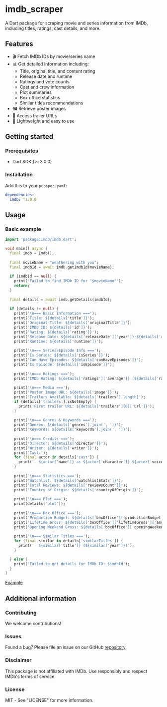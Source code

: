 <!--
This README describes the package. If you publish this package to pub.dev,
this README's contents appear on the landing page for your package.

For information about how to write a good package README, see the guide for
[writing package pages](https://dart.dev/tools/pub/writing-package-pages).

For general information about developing packages, see the Dart guide for
[creating packages](https://dart.dev/guides/libraries/create-packages)
and the Flutter guide for
[developing packages and plugins](https://flutter.dev/to/develop-packages).
-->

# imdb_scraper

A Dart package for scraping movie and series information from IMDb, including titles, ratings, cast details, and more.

## Features

- 🎬 Fetch IMDb IDs by movie/series name
- 📊 Get detailed information including:
  - Title, original title, and content rating
  - Release date and runtime
  - Ratings and vote counts
  - Cast and crew information
  - Plot summaries
  - Box office statistics
  - Similar titles recommendations
- 🖼️ Retrieve poster images
- 🎥 Access trailer URLs
- 📱 Lightweight and easy to use

## Getting started

### Prerequisites
- Dart SDK (>=3.0.0)


### Installation
Add this to your `pubspec.yaml`:

```yaml
dependencies:
  imdb: ^1.0.0
```

## Usage

### Basic example

```dart
import 'package:imdb/imdb.dart';

void main() async {
  final imdb = Imdb();
  
  final movieName = "weathering with you"; 
  final imdbId = await imdb.getImdbId(movieName);
  
  if (imdbId == null) {
    print('Failed to find IMDb ID for "$movieName"');
    return;
  }
  
  final details = await imdb.getDetails(imdbId);
  
  if (details != null) {
    print('\n=== Basic Information ===');
    print('Title: ${details['title']}');
    print('Original Title: ${details['originalTitle']}');
    print('IMDb ID: ${details['id']}');
    print('Rating: ${details['rating']}');
    print('Release Date: ${details['releaseDate']['year']}-${details['releaseDate']['month']}-${details['releaseDate']['day']}');
    print('Runtime: ${details['runtime']}');
    
    print('\n=== Series/Episode Info ===');
    print('Is Series: ${details['isSeries']}');
    print('Can Have Episodes: ${details['canHaveEpisodes']}');
    print('Is Episode: ${details['isEpisode']}');
    
    print('\n=== Ratings ===');
    print('IMDb Rating: ${details['ratings']['average']} (${details['ratings']['count']} votes)');
    
    print('\n=== Media ===');
    print('Poster Image URL: ${details['image']}');
    print('Trailers Available: ${details['trailers'].length}');
    if (details['trailers'].isNotEmpty) {
      print('First trailer URL: ${details['trailers'][0]['url']}');
    }
    
    print('\n=== Genres & Keywords ===');
    print('Genres: ${details['genres'].join(', ')}');
    print('Keywords: ${details['keywords'].join(', ')}');
    
    print('\n=== Credits ===');
    print('Director: ${details['director']}');
    print('Writer: ${details['writer']}');
    print('Cast:');
    for (final actor in details['cast']) {
      print('  ${actor['name']} as ${actor['character']} ${actor['voice'] ? '(voice)' : ''}');
    }
    
    print('\n=== Statistics ===');
    print('Watchlist: ${details['watchlistStats']}');
    print('Total Reviews: ${details['reviewsCount']}');
    print('Country of Origin: ${details['countryOfOrigin']}');
    
    print('\n=== Plot ===');
    print(details['plot']);
    
    print('\n=== Box Office ===');
    print('Production Budget: ${details['boxOffice']['productionBudget']['amount']} ${details['boxOffice']['productionBudget']['currency']}');
    print('Lifetime Gross: ${details['boxOffice']['lifetimeGross']['amount']} ${details['boxOffice']['lifetimeGross']['currency']}');
    print('Opening Weekend Gross: ${details['boxOffice']['openingWeekendGross']['amount']} ${details['boxOffice']['openingWeekendGross']['currency']}');
    
    print('\n=== Similar Titles ===');
    for (final similar in details['similarTitles']) {
      print('  ${similar['title']} (${similar['year']})');
    }

  } else {
    print('Failed to get details for IMDb ID: $imdbId');
  }
}
```
[Example](https://github.com/MrTG-CodeBot/imdb_scraper/blob/main/example/example.dart)

## Additional information

### Contributing
We welcome contributions! 

### Issues
Found a bug? Please file an issue on our GitHub [repository](https://github.com/MrTG-CodeBot/imdb_scraper/issues)

### Disclaimer
This package is not affiliated with IMDb. Use responsibly and respect IMDb's terms of service.

### License
MIT - See "LICENSE" for more information.